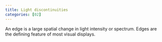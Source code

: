 ```yaml
---
title: Light discontinuities
categories: [02]
---
```

An edge is a large spatial change in light intensity or spectrum.
Edges are the defining feature of most visual displays.
